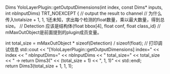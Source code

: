 Dims YoloLayerPlugin::getOutputDimensions(int index, const Dims* inputs, int nbInputDims) TRT_NOEXCEPT {
  // output the result to channel
  // 为什么传入totalsize + 1, 1, 1还未知，求出每个检测的float数量，乘以最大数量，得到总size。
  // Detection 应该是结构体{float bbox[4], float conf, float class_id}
  // mMaxOutObject是前面提到的plugin成员变量。
  
  int total_size = mMaxOutObject * sizeof(Detection) / sizeof(float);
  // 打印调试信息
  std::cout << "[YoloLayerPlugin::getOutputDimensions] index=" << index
            << " nbInputDims=" << nbInputDims
            << " total_size=" << total_size
            << " -> return Dims3(" << (total_size + 1) << ", 1, 1)" 
            << std::endl;  
  return Dims3(total_size + 1, 1, 1);

